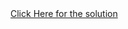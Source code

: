 <html>
  
  <body>
<a href="https://cmsteja.github.io/coursera/module4_solution/">Click Here for the solution</a>
</body>
</html>
